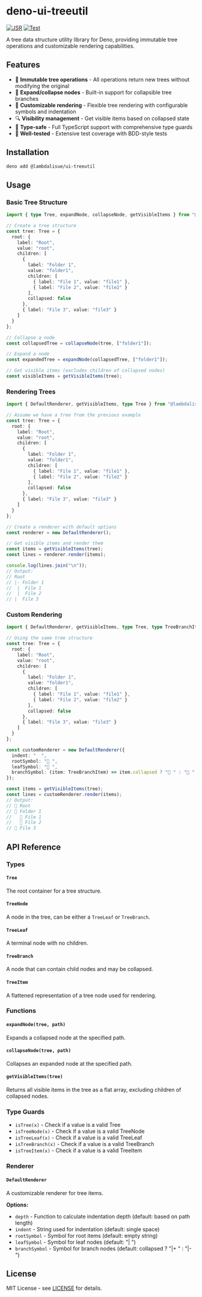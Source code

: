 # deno-ui-treeutil

[![JSR](https://jsr.io/badges/@lambdalisue/ui-treeutil)](https://jsr.io/@lambdalisue/ui-treeutil)
[![Test](https://github.com/lambdalisue/deno-ui-treeutil/actions/workflows/test.yml/badge.svg)](https://github.com/lambdalisue/deno-ui-treeutil/actions/workflows/test.yml)

A tree data structure utility library for Deno, providing immutable tree operations and customizable rendering capabilities.

## Features

- 🌳 **Immutable tree operations** - All operations return new trees without modifying the original
- 📁 **Expand/collapse nodes** - Built-in support for collapsible tree branches
- 🎨 **Customizable rendering** - Flexible tree rendering with configurable symbols and indentation
- 🔍 **Visibility management** - Get visible items based on collapsed state
- 📝 **Type-safe** - Full TypeScript support with comprehensive type guards
- 🧪 **Well-tested** - Extensive test coverage with BDD-style tests

## Installation

```bash
deno add @lambdalisue/ui-treeutil
```

## Usage

### Basic Tree Structure

```typescript
import { type Tree, expandNode, collapseNode, getVisibleItems } from "@lambdalisue/ui-treeutil";

// Create a tree structure
const tree: Tree = {
  root: {
    label: "Root",
    value: "root",
    children: [
      {
        label: "Folder 1",
        value: "folder1",
        children: [
          { label: "File 1", value: "file1" },
          { label: "File 2", value: "file2" }
        ],
        collapsed: false
      },
      { label: "File 3", value: "file3" }
    ]
  }
};

// Collapse a node
const collapsedTree = collapseNode(tree, ["folder1"]);

// Expand a node
const expandedTree = expandNode(collapsedTree, ["folder1"]);

// Get visible items (excludes children of collapsed nodes)
const visibleItems = getVisibleItems(tree);
```

### Rendering Trees

```typescript
import { DefaultRenderer, getVisibleItems, type Tree } from "@lambdalisue/ui-treeutil";

// Assume we have a tree from the previous example
const tree: Tree = {
  root: {
    label: "Root",
    value: "root",
    children: [
      {
        label: "Folder 1",
        value: "folder1",
        children: [
          { label: "File 1", value: "file1" },
          { label: "File 2", value: "file2" }
        ],
        collapsed: false
      },
      { label: "File 3", value: "file3" }
    ]
  }
};

// Create a renderer with default options
const renderer = new DefaultRenderer();

// Get visible items and render them
const items = getVisibleItems(tree);
const lines = renderer.render(items);

console.log(lines.join("\n"));
// Output:
// Root
// |- Folder 1
//  |  File 1
//  |  File 2
// |  File 3
```

### Custom Rendering

```typescript
import { DefaultRenderer, getVisibleItems, type Tree, type TreeBranchItem } from "@lambdalisue/ui-treeutil";

// Using the same tree structure
const tree: Tree = {
  root: {
    label: "Root",
    value: "root",
    children: [
      {
        label: "Folder 1",
        value: "folder1",
        children: [
          { label: "File 1", value: "file1" },
          { label: "File 2", value: "file2" }
        ],
        collapsed: false
      },
      { label: "File 3", value: "file3" }
    ]
  }
};

const customRenderer = new DefaultRenderer({
  indent: "  ",
  rootSymbol: "🌳 ",
  leafSymbol: "📄 ",
  branchSymbol: (item: TreeBranchItem) => item.collapsed ? "📁 " : "📂 "
});

const items = getVisibleItems(tree);
const lines = customRenderer.render(items);
// Output:
// 🌳 Root
// 📂 Folder 1
//   📄 File 1
//   📄 File 2
// 📄 File 3
```

## API Reference

### Types

#### `Tree`
The root container for a tree structure.

#### `TreeNode`
A node in the tree, can be either a `TreeLeaf` or `TreeBranch`.

#### `TreeLeaf`
A terminal node with no children.

#### `TreeBranch`
A node that can contain child nodes and may be collapsed.

#### `TreeItem`
A flattened representation of a tree node used for rendering.

### Functions

#### `expandNode(tree, path)`
Expands a collapsed node at the specified path.

#### `collapseNode(tree, path)`
Collapses an expanded node at the specified path.

#### `getVisibleItems(tree)`
Returns all visible items in the tree as a flat array, excluding children of collapsed nodes.

### Type Guards

- `isTree(x)` - Check if a value is a valid Tree
- `isTreeNode(x)` - Check if a value is a valid TreeNode
- `isTreeLeaf(x)` - Check if a value is a valid TreeLeaf
- `isTreeBranch(x)` - Check if a value is a valid TreeBranch
- `isTreeItem(x)` - Check if a value is a valid TreeItem

### Renderer

#### `DefaultRenderer`
A customizable renderer for tree items.

**Options:**
- `depth` - Function to calculate indentation depth (default: based on path length)
- `indent` - String used for indentation (default: single space)
- `rootSymbol` - Symbol for root items (default: empty string)
- `leafSymbol` - Symbol for leaf nodes (default: "|  ")
- `branchSymbol` - Symbol for branch nodes (default: collapsed ? "|+ " : "|- ")

## License

MIT License - see [LICENSE](LICENSE) for details.